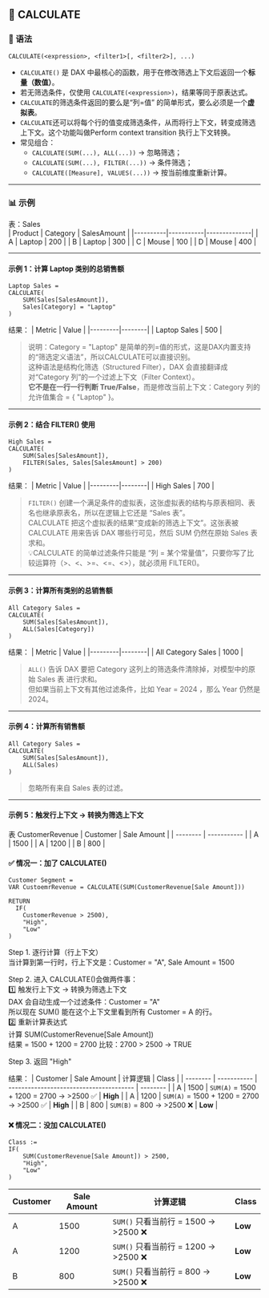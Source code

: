 ## 🧩 CALCULATE
### 📘 语法
```DAX
CALCULATE(<expression>, <filter1>[, <filter2>], ...)
```
- `CALCULATE()` 是 DAX 中最核心的函数，用于在修改筛选上下文后返回一个**标量（数值）**。 
- 若无筛选条件，仅使用 `CALCULATE(<expression>)`，结果等同于原表达式。
- `CALCULATE`的筛选条件返回的要么是“列=值” 的简单形式，要么必须是一个**虚拟表**。   
- `CALCULATE`还可以将每个行的值变成筛选条件，从而将行上下文，转变成筛选上下文。这个功能叫做Perform context transition 执行上下文转换。  
- 常见组合：
  - `CALCULATE(SUM(...), ALL(...))` → 忽略筛选；
  - `CALCULATE(SUM(...), FILTER(...))` → 条件筛选；
  - `CALCULATE([Measure], VALUES(...))` → 按当前维度重新计算。

---

### 📊 示例
表：Sales  
| Product | Category | SalesAmount |
|----------|-----------|--------------|
| A | Laptop | 200 |
| B | Laptop | 300 |
| C | Mouse | 100 |
| D | Mouse | 400 |

---

#### 示例 1：计算 Laptop 类别的总销售额
```DAX
Laptop Sales =
CALCULATE(
    SUM(Sales[SalesAmount]),
    Sales[Category] = "Laptop"
)
```

结果：
| Metric | Value |
|---------|--------|
| Laptop Sales | 500 |

> 说明：Category = "Laptop" 是简单的列=值的形式，这是DAX内置支持的“筛选定义语法”，所以CALCULATE可以直接识别。  
> 这种语法是结构化筛选（Structured Filter），DAX 会直接翻译成对“Category 列”的一个过滤上下文（Filter Context）。  
> **它不是在一行一行判断 True/False**，而是修改当前上下文：Category 列的允许值集合 = { "Laptop" }。 

---
#### 示例 2：结合 FILTER() 使用
```DAX
High Sales =
CALCULATE(
    SUM(Sales[SalesAmount]),
    FILTER(Sales, Sales[SalesAmount] > 200)
)
```

结果：
| Metric | Value |
|---------|--------|
| High Sales | 700 |

> `FILTER()` 创建一个满足条件的虚拟表，这张虚拟表的结构与原表相同、表名也继承原表名，所以在逻辑上它还是 “Sales 表”。  
> CALCULATE 把这个虚拟表的结果“变成新的筛选上下文”。这张表被 CALCULATE 用来告诉 DAX 哪些行可见，然后 SUM 仍然在原始 Sales 表求和。  
> 💡CALCULATE 的简单过滤条件只能是 “列 = 某个常量值”，只要你写了比较运算符（>、<、>=、<=、<>），就必须用 FILTER()。  
---

#### 示例 3：计算所有类别的总销售额
```DAX
All Category Sales =
CALCULATE(
    SUM(Sales[SalesAmount]),
    ALL(Sales[Category])
)
```

结果：
| Metric | Value |
|---------|--------|
| All Category Sales | 1000 |

> `ALL()` 告诉 DAX 要把 Category 这列上的筛选条件清除掉，对模型中的原始 Sales 表 进行求和。  
> 但如果当前上下文有其他过滤条件，比如 Year = 2024 ，那么 Year 仍然是 2024。
---

#### 示例 4：计算所有销售额
```DAX
All Category Sales =
CALCULATE(
    SUM(Sales[SalesAmount]),
    ALL(Sales)
)
```
> 忽略所有来自 Sales 表的过滤。

---
#### 示例 5：触发行上下文 → 转换为筛选上下文
表 CustomerRevenue
| Customer | Sale Amount |
| -------- | ----------- |
| A        | 1500        |
| A        | 1200        |
| B        | 800         |

#### ✅ 情况一：加了 CALCULATE()
```DAX
Customer Segment = 
VAR CustoemrRevenue = CALCULATE(SUM(CustomerRevenue[Sale Amount]))

RETURN
  IF(
    CustomerRevenue > 2500),
    "High",
    "Low"
)
```
Step 1. 逐行计算（行上下文）  
当计算到第一行时，行上下文是：Customer = "A", Sale Amount = 1500  

Step 2. 进入 CALCULATE()会做两件事：   
1️⃣ 触发行上下文 → 转换为筛选上下文  
DAX 会自动生成一个过滤条件：Customer = "A"  
所以现在 SUM() 能在这个上下文里看到所有 Customer = A 的行。  
2️⃣ 重新计算表达式  
计算 SUM(CustomerRevenue[Sale Amount])  
结果 = 1500 + 1200 = 2700 比较：2700 > 2500 → TRUE  

Step 3. 返回 "High"  

结果：
| Customer | Sale Amount | 计算逻辑                                    | Class    |
| -------- | ----------- | --------------------------------------- | -------- |
| A        | 1500        | `SUM(A)` = 1500 + 1200 = 2700 → >2500 ✅ | **High** |
| A        | 1200        | `SUM(A)` = 1500 + 1200 = 2700 → >2500 ✅ | **High** |
| B        | 800         | `SUM(B)` = 800 → >2500 ❌                | **Low**  |

#### ❌ 情况二：没加 CALCULATE()
```DAX
Class :=
IF(
    SUM(CustomerRevenue[Sale Amount]) > 2500,
    "High",
    "Low"
)

```
| Customer | Sale Amount | 计算逻辑                           | Class   |
| -------- | ----------- | ------------------------------ | ------- |
| A        | 1500        | `SUM()` 只看当前行 = 1500 → >2500 ❌ | **Low** |
| A        | 1200        | `SUM()` 只看当前行 = 1200 → >2500 ❌ | **Low** |
| B        | 800         | `SUM()` 只看当前行 = 800 → >2500 ❌  | **Low** |






